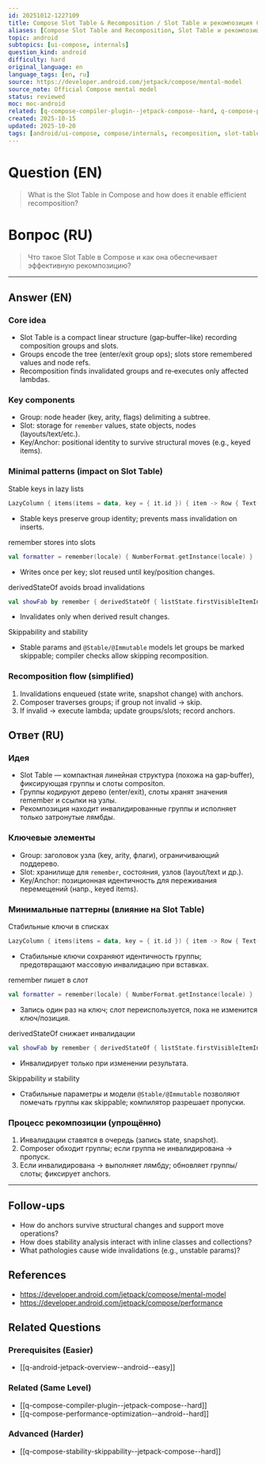 ```yaml
---
id: 20251012-1227109
title: Compose Slot Table & Recomposition / Slot Table и рекомпозиция Compose
aliases: [Compose Slot Table and Recomposition, Slot Table и рекомпозиция]
topic: android
subtopics: [ui-compose, internals]
question_kind: android
difficulty: hard
original_language: en
language_tags: [en, ru]
source: https://developer.android.com/jetpack/compose/mental-model
source_note: Official Compose mental model
status: reviewed
moc: moc-android
related: [q-compose-compiler-plugin--jetpack-compose--hard, q-compose-performance-optimization--android--hard, q-compose-stability-skippability--jetpack-compose--hard]
created: 2025-10-15
updated: 2025-10-20
tags: [android/ui-compose, compose/internals, recomposition, slot-table, performance, difficulty/hard]
---
```

# Question (EN)
> What is the Slot Table in Compose and how does it enable efficient recomposition?

# Вопрос (RU)
> Что такое Slot Table в Compose и как она обеспечивает эффективную рекомпозицию?

---

## Answer (EN)

### Core idea
- Slot Table is a compact linear structure (gap‑buffer–like) recording composition groups and slots.
- Groups encode the tree (enter/exit group ops); slots store remembered values and node refs.
- Recomposition finds invalidated groups and re‑executes only affected lambdas.

### Key components
- Group: node header (key, arity, flags) delimiting a subtree.
- Slot: storage for `remember` values, state objects, nodes (layouts/text/etc.).
- Key/Anchor: positional identity to survive structural moves (e.g., keyed items).

### Minimal patterns (impact on Slot Table)
Stable keys in lazy lists
```kotlin
LazyColumn { items(items = data, key = { it.id }) { item -> Row { Text(item.title) } } }
```
- Stable keys preserve group identity; prevents mass invalidation on inserts.

remember stores into slots
```kotlin
val formatter = remember(locale) { NumberFormat.getInstance(locale) }
```
- Writes once per key; slot reused until key/position changes.

derivedStateOf avoids broad invalidations
```kotlin
val showFab by remember { derivedStateOf { listState.firstVisibleItemIndex > 0 } }
```
- Invalidates only when derived result changes.

Skippability and stability
- Stable params and `@Stable/@Immutable` models let groups be marked skippable; compiler checks allow skipping recomposition.

### Recomposition flow (simplified)
1) Invalidations enqueued (state write, snapshot change) with anchors.
2) Composer traverses groups; if group not invalid → skip.
3) If invalid → execute lambda; update groups/slots; record anchors.

## Ответ (RU)

### Идея
- Slot Table — компактная линейная структура (похожа на gap‑buffer), фиксирующая группы и слоты compositon.
- Группы кодируют дерево (enter/exit), слоты хранят значения remember и ссылки на узлы.
- Рекомпозиция находит инвалидированные группы и исполняет только затронутые лямбды.

### Ключевые элементы
- Group: заголовок узла (key, arity, флаги), ограничивающий поддерево.
- Slot: хранилище для `remember`, состояния, узлов (layout/text и др.).
- Key/Anchor: позиционная идентичность для переживания перемещений (напр., keyed items).

### Минимальные паттерны (влияние на Slot Table)
Стабильные ключи в списках
```kotlin
LazyColumn { items(items = data, key = { it.id }) { item -> Row { Text(item.title) } } }
```
- Стабильные ключи сохраняют идентичность группы; предотвращают массовую инвалидацию при вставках.

remember пишет в слот
```kotlin
val formatter = remember(locale) { NumberFormat.getInstance(locale) }
```
- Запись один раз на ключ; слот переиспользуется, пока не изменится ключ/позиция.

derivedStateOf снижает инвалидации
```kotlin
val showFab by remember { derivedStateOf { listState.firstVisibleItemIndex > 0 } }
```
- Инвалидирует только при изменении результата.

Skippability и stability
- Стабильные параметры и модели `@Stable/@Immutable` позволяют помечать группы как skippable; компилятор разрешает пропуски.

### Процесс рекомпозиции (упрощённо)
1) Инвалидации ставятся в очередь (запись state, snapshot).
2) Composer обходит группы; если группа не инвалидирована → пропуск.
3) Если инвалидирована → выполняет лямбду; обновляет группы/слоты; фиксирует anchors.

---

## Follow-ups
- How do anchors survive structural changes and support move operations?
- How does stability analysis interact with inline classes and collections?
- What pathologies cause wide invalidations (e.g., unstable params)?

## References
- https://developer.android.com/jetpack/compose/mental-model
- https://developer.android.com/jetpack/compose/performance

## Related Questions

### Prerequisites (Easier)
- [[q-android-jetpack-overview--android--easy]]

### Related (Same Level)
- [[q-compose-compiler-plugin--jetpack-compose--hard]]
- [[q-compose-performance-optimization--android--hard]]

### Advanced (Harder)
- [[q-compose-stability-skippability--jetpack-compose--hard]]

